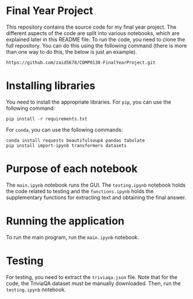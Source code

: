 # Final Year Project 

This repository contains the source code for my final year project. The different aspects of the code are split into various notebooks, which are explained later in this README file. To run the code, you need to clone the full repository. You can do this using the following command (there is more than one way to do this, the below is just an example).
```
https://github.com/zaid5678/COMP0138-FinalYearProject.git
```

# Installing libraries 

You need to install the appropriate libraries. For `pip`, you can use the following command:
```
pip install -r requirements.txt
```
For `conda`, you can use the following commands:
```
conda install requests beautifulsoup4 pandas tabulate
pip install import-ipynb transformers datasets
```

# Purpose of each notebook
The `main.ipynb` notebook runs the GUI. The `testing.ipynb` notebook holds the code related to testing and the `functions.ipynb` holds the supplementary functions for extracting text and obtaining the final answer.

# Running the application
To run the main program, run the `main.ipynb` notebook.

# Testing
For testing, you need to extract the `triviaqa.json` file. Note that for the code, the TriviaQA dataset must be manually downloaded. Then, run the `testing.ipynb` notebook.

